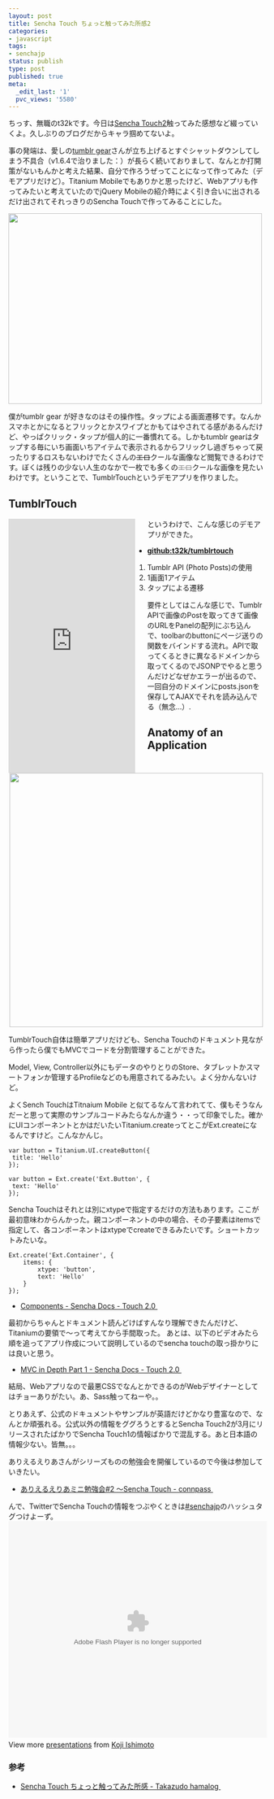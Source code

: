 ```yaml
---
layout: post
title: Sencha Touch ちょっと触ってみた所感2
categories:
- javascript
tags:
- senchajp
status: publish
type: post
published: true
meta:
  _edit_last: '1'
  pvc_views: '5580'
---
```

ちっす、無職のt32kです。今日は<a href="http://www.sencha.com/products/touch/">Sencha Touch2</a>触ってみた感想など綴っていくよ。久しぶりのブログだからキャラ掴めてないよ。

事の発端は、愛しの<a href="http://tumblrgear.tumblr.com/">tumblr gear</a>さんが立ち上げるとすぐシャットダウンしてしまう不具合（v1.6.4で治りました：）が長らく続いておりまして、なんとか打開策がないもんかと考えた結果、自分で作ろうぜってことになって作ってみた（デモアプリだけど）。Titanium Mobileでもありかと思ったけど、Webアプリも作ってみたいと考えていたのでjQuery Mobileの紹介時によく引き合いに出されるだけ出されてそれっきりのSencha Touchで作ってみることにした。

<a href="http://t32k.me/mol/file/2012/05/t1.jpg"><img class="aligncenter size-full wp-image-4028" title="t1" src="http://t32k.me/mol/file/2012/05/t1.jpg" alt="" width="500" height="375" /></a>

僕がtumblr gear が好きなのはその操作性。タップによる画面遷移です。なんかスマホとかになるとフリックとかスワイプとかもてはやされてる感があるんだけど、やっぱクリック・タップが個人的に一番慣れてる。しかもtumblr gearはタップする毎にいち画面いちアイテムで表示されるからフリックし過ぎちゃって戻ったりするロスもないわけでたくさんの<del>エロ</del>クールな画像など閲覧できるわけです。ぼくは残りの少ない人生のなかで一枚でも多くの<span style="color: #888888;"><del>エロ</del></span>クールな画像を見たいわけです。ということで、TumblrTouchというデモアプリを作りました。
<h2>TumblrTouch</h2>
<iframe style="float: left; margin-right: 24px;" frameborder="0" height="500" src="http://player.vimeo.com/video/42133470?byline=0&amp;portrait=0" width="250"></iframe>

というわけで、こんな感じのデモアプリができた。
<ul>
	<li><strong><a href="https://github.com/t32k/tumblrtouch">github:t32k/tumblrtouch</a></strong></li>
<ol>
	<li>Tumblr API (Photo Posts)の使用</li>
	<li>1画面1アイテム</li>
	<li>タップによる遷移</li>
</ol>
</ul>
要件としてはこんな感じで、Tumblr APIで画像のPostを取ってきて画像のURLをPanelの配列にぶち込んで、toolbarのbuttonにページ送りの関数をバインドする流れ。APIで取ってくるときに異なるドメインから取ってくるのでJSONPでやると思うんだけどなぜかエラーが出るので、一回自分のドメインにposts.jsonを保存してAJAXでそれを読み込んでる（無念...）.

<h2>Anatomy of an Application</h2>
<p style="text-align: center;"><img class="aligncenter" src="http://docs.sencha.com/touch/2-0/guides/apps_intro/architecture-overview.png" alt="" width="500" /></p>
TumblrTouch自体は簡単アプリだけども、Sencha Touchのドキュメント見ながら作ったら僕でもMVCでコードを分割管理することができた。

Model, View, Controller以外にもデータのやりとりのStore、タブレットかスマートフォンか管理するProfileなどのも用意されてるみたい。よく分かんないけど。

よくSench TouchはTitnaium Mobile と似てるなんて言われてて、僕もそうなんだーと思って実際のサンプルコードみたらなんか違う・・って印象でした。確かにUIコンポーネントとかはだいたいTitanium.createってとこがExt.createになるんですけど。こんなかんじ。
<pre><code>var button = Titanium.UI.createButton({
 title: 'Hello'
});</code></pre>
<pre><code>var button = Ext.create('Ext.Button', {
 text: 'Hello'
});</code></pre>
Sencha Touchはそれとは別にxtypeで指定するだけの方法もあります。ここが最初意味わからんかった。親コンポーネントの中の場合、その子要素はitemsで指定して、各コンポーネントはxtypeでcreateできるみたいです。ショートカットみたいな。
<pre><code>Ext.create('Ext.Container', {
    items: {
        xtype: 'button',
        text: 'Hello'
    }
});</code></pre>
<ul>
	<li><a href="http://docs.sencha.com/touch/2-0/#!/guide/components">Components - Sencha Docs - Touch 2.0 </a></li>
</ul>
最初からちゃんとドキュメント読んどけばすんなり理解できたんだけど、Titaniumの要領で〜って考えてから手間取った。
あとは、以下のビデオみたら順を追ってアプリ作成について説明しているのでsencha touchの取っ掛かりには良いと思う。

<ul>
	<li><a href="http://docs.sencha.com/touch/2-0/#!/video/mvc-part-1">MVC in Depth Part 1 - Sencha Docs - Touch 2.0 </a></li>
</ul>

結局、Webアプリなので最悪CSSでなんとかできるのがWebデザイナーとしてはチョーありがたい。あ、Sass触ってねーや。。

とりあえず、公式のドキュメントやサンプルが英語だけどかなり豊富なので、なんとか頑張れる。公式以外の情報をググろうとするとSencha Touch2が3月にリリースされたばかりでSencha Touch1の情報ばかりで混乱する。あと日本語の情報少ない。皆無。。。

ありえるえりあさんがシリーズものの勉強会を開催しているので今後は参加していきたい。
<ul>
	<li><a href="http://connpass.com/event/477/">ありえるえりあミニ勉強会#2 ～Sencha Touch - connpass </a></li>
</ul>
んで、TwitterでSencha Touchの情報をつぶやくときは<a href="https://twitter.com/#!/search/%23senchajp">#senchajp</a>のハッシュタグつけよーず。
<div id="__ss_12939909" style="width: 510px;">
<object id="__sse12939909" width="510" height="426" classid="clsid:d27cdb6e-ae6d-11cf-96b8-444553540000" codebase="http://download.macromedia.com/pub/shockwave/cabs/flash/swflash.cab#version=6,0,40,0"><param name="allowFullScreen" value="true" /><param name="allowScriptAccess" value="always" /><param name="wmode" value="transparent" /><param name="src" value="http://static.slidesharecdn.com/swf/ssplayer2.swf?doc=tumblrtouch-120515074530-phpapp01&amp;stripped_title=tumblrtouch&amp;userName=t32k" /><param name="allowscriptaccess" value="always" /><param name="allowfullscreen" value="true" /><embed id="__sse12939909" width="510" height="426" type="application/x-shockwave-flash" src="http://static.slidesharecdn.com/swf/ssplayer2.swf?doc=tumblrtouch-120515074530-phpapp01&amp;stripped_title=tumblrtouch&amp;userName=t32k" allowFullScreen="true" allowScriptAccess="always" wmode="transparent" allowscriptaccess="always" allowfullscreen="true" /> </object>
<div style="padding: 5px 0 12px;">View more <a href="http://www.slideshare.net/" target="_blank">presentations</a> from <a href="http://www.slideshare.net/t32k" target="_blank">Koji Ishimoto</a>

<h3>参考</h3>
<ul>
	<li><a href="http://hamalog.tumblr.com/post/6822986289/sencha-touch">Sencha Touch ちょっと触ってみた所感 - Takazudo hamalog </a></li>
</ul></div></div>
